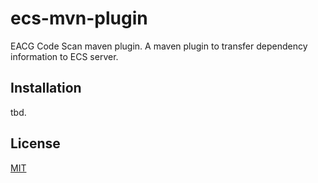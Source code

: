 # ecs-mvn-plugin
EACG Code Scan maven plugin. A maven plugin to transfer dependency information to ECS server.

## Installation
tbd.

## License
[MIT](https://github.com/eacg-gmbh/ecs-mvn-plugin/blob/master/LICENSE)

